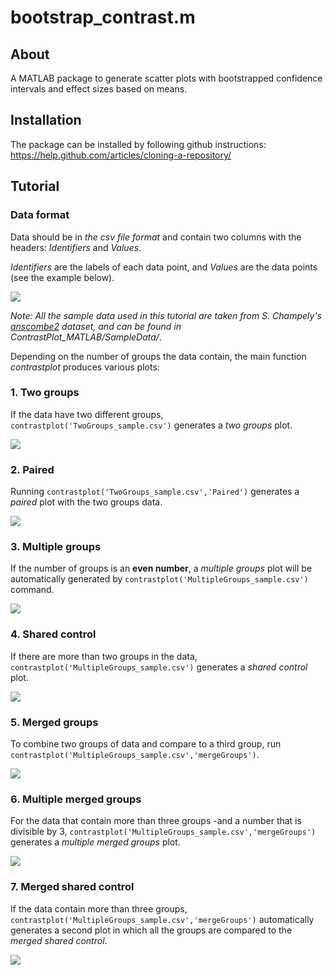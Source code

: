 # bootstrap_contrast.m

## About

A MATLAB package to generate scatter plots with bootstrapped confidence intervals and effect sizes based on means.

## Installation

The package can be installed by following github instructions: https://help.github.com/articles/cloning-a-repository/

## Tutorial

### Data format

Data should be in *the csv file format* and contain two columns with the headers: *Identifiers* and *Values*.

*Identifiers* are the labels of each data point, and *Values* are the data points (see the example below).

![](https://github.com/ttumkaya/ContrastPlot_MATLAB/blob/master/SampleData/DataFormat.png)

*Note: All the sample data used in this tutorial are taken from S. Champely's  [anscombe2](https://www.rdocumentation.org/packages/PairedData/versions/0.9.9/topics/anscombe2) dataset, and can be found in ContrastPlot_MATLAB/SampleData/*.

Depending on the number of groups the data contain, the main function *contrastplot* produces various plots:

### 1. Two groups

If the data have two different groups, `contrastplot('TwoGroups_sample.csv')` generates a *two groups* plot.

![](https://github.com/ttumkaya/ContrastPlot_MATLAB/blob/master/SampleData/IndividualGroups/TwoGroups_sample.png)

### 2. Paired

Running `contrastplot('TwoGroups_sample.csv','Paired')` generates a *paired* plot with the two groups data.

![](https://github.com/ttumkaya/ContrastPlot_MATLAB/blob/master/SampleData/IndividualGroups/TwoGroupsPaired_sample.png)

### 3. Multiple groups

If the number of groups is an **even number**, a *multiple groups* plot will be automatically generated by `contrastplot('MultipleGroups_sample.csv')` command.  

![](https://github.com/ttumkaya/ContrastPlot_MATLAB/blob/master/SampleData/IndividualGroups/MultipleGroups.png)

### 4. Shared control

If there are more than two groups in the data, `contrastplot('MultipleGroups_sample.csv')` generates a *shared control* plot.

![](https://github.com/ttumkaya/ContrastPlot_MATLAB/blob/master/SampleData/IndividualGroups/SharedControls.png)

### 5. Merged groups

To combine two groups of data and compare to a third group, run `contrastplot('MultipleGroups_sample.csv','mergeGroups')`.

![](https://github.com/ttumkaya/ContrastPlot_MATLAB/blob/master/SampleData/MergedGroups/MergedGroups.png)

### 6. Multiple merged groups

For the data that contain more than three groups -and a number that is divisible by 3, `contrastplot('MultipleGroups_sample.csv','mergeGroups')` generates a *multiple merged groups* plot.

![](https://github.com/ttumkaya/ContrastPlot_MATLAB/blob/master/SampleData/MergedGroups/MultipleMergedGroups.png)

### 7. Merged shared control

If the data contain more than three groups, `contrastplot('MultipleGroups_sample.csv','mergeGroups')` automatically generates a second plot in which all the groups are compared to the *merged shared control*.

![](https://github.com/ttumkaya/ContrastPlot_MATLAB/blob/master/SampleData/MergedGroups/MergedSharedControl.png)
